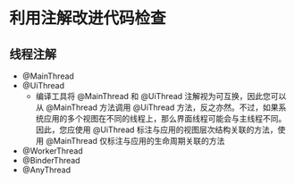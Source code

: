 # 利用注解改进代码检查

## 线程注解

+ @MainThread
+ @UiThread
  + 编译工具将 @MainThread 和 @UiThread 注解视为可互换，因此您可以从 @MainThread 方法调用 @UiThread 方法，反之亦然。不过，如果系统应用的多个视图在不同的线程上，那么界面线程可能会与主线程不同。因此，您应使用 @UiThread 标注与应用的视图层次结构关联的方法，使用 @MainThread 仅标注与应用的生命周期关联的方法
+ @WorkerThread
+ @BinderThread
+ @AnyThread



